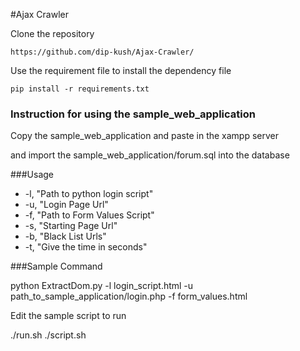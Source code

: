 #Ajax Crawler

Clone the repository

	https://github.com/dip-kush/Ajax-Crawler/

Use the requirement file to install the dependency file

	pip install -r requirements.txt

### Instruction for using the sample_web_application

Copy the sample_web_application and paste in the xampp server 

and import the sample_web_application/forum.sql into the database

###Usage

- -l, "Path to python login script"
- -u, "Login Page Url"
- -f, "Path to Form Values Script"
- -s, "Starting Page Url"
- -b, "Black List Urls"
- -t, "Give the time in seconds"

###Sample Command 

python ExtractDom.py -l login_script.html -u path_to_sample_application/login.php -f form_values.html

Edit the sample script to run

./run.sh
./script.sh



